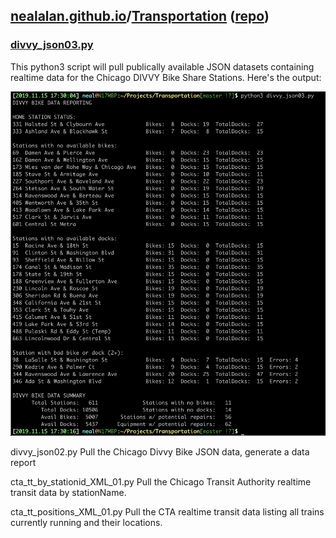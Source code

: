 ## [nealalan.github.io](https://nealalan.github.io)/[Transportation](https://nealalan.github.io/Transportation) ([repo](https://github.com/nealalan/Transportation))

### [divvy_json03.py](./divvy_json03.py)
This python3 script will pull publically available JSON datasets containing realtime data for the Chicago DIVVY Bike Share Stations. Here's the output:

![](https://github.com/nealalan/Transportation/blob/master/divvy_json03.jpg?raw=true)



  divvy_json02.py  Pull the Chicago Divvy Bike JSON data, generate a data report
  


  cta_tt_by_stationid_XML_01.py  Pull the Chicago Transit Authority realtime transit data by stationName.

  cta_tt_positions_XML_01.py  Pull the CTA realtime transit data listing all trains currently running and their locations.
